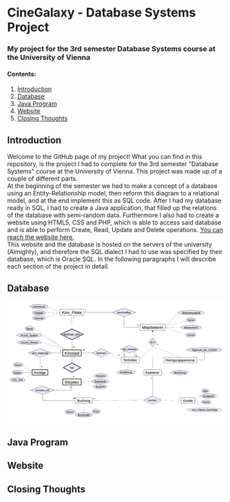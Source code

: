 # CineGalaxy - Database Systems Project
### My project for the 3rd semester Database Systems course at the University of Vienna

#### Contents:
  1. [Introduction](#intro)
  2. [Database](#db)
  3. [Java Program](#jp)
  4. [Website](#ws)
  5. [Closing Thoughts](#ct)

<a name="intro"></a>
## Introduction

Welcome to the GitHub page of my project! What you can find in this repository, is the project I had to complete for the 3rd semester "Database Systems" course at the University of Vienna. This project was made up of a couple of different parts.\
At the beginning of the semester we had to make a concept of a database using an Entity-Relationship model, then reform this diagram to a relational model, and at the end implement this as SQL code. After I had my database ready in SQL, I had to create a Java application, that filled up the relations of the database with semi-random data. Furthermore I also had to create a website using HTML5, CSS and PHP, which is able to access said database and is able to perform Create, Read, Update and Delete operations. [You can reach the website here.](http://wwwlab.cs.univie.ac.at/~peteri00/index.php)\
This website and the database is hosted on the servers of the university (Almighty), and therefore the SQL dialect I had to use was specified by their database, which is Oracle SQL. In the following paragraphs I will describe each section of the project in detail.

<a name="db"></a>
## Database

![ER Model of The Database](https://github.com/Zsivony1es/UW-DatabaseProject/blob/main/ER%20Diagram.png)

<a name="jp"></a>
## Java Program



<a name="ws"></a>
## Website



<a name="ct"></a>
## Closing Thoughts
